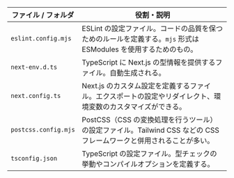 | ファイル / フォルダ        | 役割・説明 |
|---------------------------|-------------------------------|
| `eslint.config.mjs`       | ESLint の設定ファイル。コードの品質を保つためのルールを定義する。`mjs` 形式は ESModules を使用するためのもの。 |
| `next-env.d.ts`           | TypeScript に Next.js の型情報を提供するファイル。自動生成される。 |
| `next.config.ts`          | Next.js のカスタム設定を定義するファイル。エクスポートの設定やリダイレクト、環境変数のカスタマイズができる。 |
| `postcss.config.mjs`      | PostCSS（CSS の変換処理を行うツール）の設定ファイル。Tailwind CSS などの CSS フレームワークと併用されることが多い。 |
| `tsconfig.json`           | TypeScript の設定ファイル。型チェックの挙動やコンパイルオプションを定義する。 |
